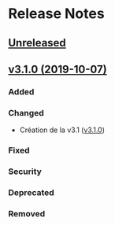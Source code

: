 # Release Notes

## [Unreleased](https://github.com/Jipem/ticklingfrv3/compare/v3.1.0...master)


## [v3.1.0 (2019-10-07)](https://github.com/Jipem/ticklingfrv3/compare/master...v3.1.0)

### Added

### Changed
- Création de la v3.1 ([v3.1.0](https://github.com/Jipem/ticklingfrv3/releases/tag/v10.2.1))

### Fixed

### Security 

### Deprecated 

### Removed
